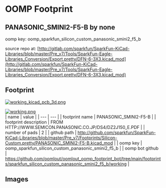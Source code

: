 # OOMP Footprint  
## PANASONIC_SMINI2-F5-B  by none  
  
oomp key: oomp_sparkfun_silicon_custom_panasonic_smini2_f5_b  
  
source repo at: [http://gitlab.com/sparkfun/SparkFun-KiCad-Libraries/blob/master/Pre_v7/Tools/SparkFun-Eagle-Libraries_Conversion/Export.pretty/DFN-6-3X3.kicad_mod](http://gitlab.com/sparkfun/SparkFun-KiCad-Libraries/blob/master/Pre_v7/Tools/SparkFun-Eagle-Libraries_Conversion/Export.pretty/DFN-6-3X3.kicad_mod)  
## Footprint  
  
[![working_kicad_pcb_3d.png](working_kicad_pcb_3d_600.png)](working_kicad_pcb_3d.png)  
  
[![working.png](working_600.png)](working.png)  
| name | value | 
| --- | --- | 
| footprint name | PANASONIC_SMINI2-F5-B | 
| footprint description | FROM HTTP://WWW.SEMICON.PANASONIC.CO.JP/DS4/DZ2J150_E.PDF | 
| number of pads | 2 | 
| github path | http://github.com/sparkfun/SparkFun-KiCad-Libraries/blob/master/Pre_v7/Footprints/Silicon-Custom.pretty/PANASONIC_SMINI2-F5-B.kicad_mod | 
| oomp key | oomp_sparkfun_silicon_custom_panasonic_smini2_f5_b | 
| oomp bot github | https://github.com/oomlout/oomlout_oomp_footprint_bot/tree/main/footprints/sparkfun_silicon_custom_panasonic_smini2_f5_b/working | 
## Images  
